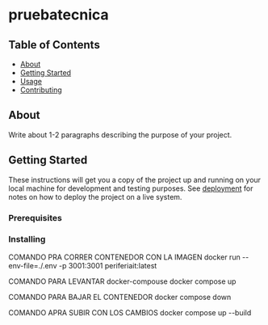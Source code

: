 # pruebatecnica

## Table of Contents

- [About](#about)
- [Getting Started](#getting_started)
- [Usage](#usage)
- [Contributing](../CONTRIBUTING.md)

## About <a name = "about"></a>

Write about 1-2 paragraphs describing the purpose of your project.

## Getting Started <a name = "getting_started"></a>

These instructions will get you a copy of the project up and running on your local machine for development and testing purposes. See [deployment](#deployment) for notes on how to deploy the project on a live system.

### Prerequisites

### Installing

COMANDO PRA CORRER CONTENEDOR CON LA IMAGEN
docker run --env-file=./.env -p 3001:3001 periferiait:latest

COMANDO PARA LEVANTAR docker-compouse
docker compose up

COMANDO PARA BAJAR EL CONTENEDOR
docker compose down

COMANDO APRA SUBIR CON LOS CAMBIOS
docker compose up --build
